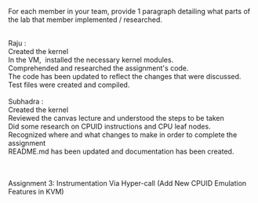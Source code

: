 For each member in your team, provide 1 paragraph detailing what parts of the lab that member implemented / researched.

</br>
Raju :</br>
Created the kernel </br>
In the VM,  installed the necessary kernel modules. </br>
Comprehended and researched the assignment's code. </br>
The code has been updated to reflect the changes that were discussed. </br>
Test files were created and compiled.</br>

</br>
Subhadra :</br>
Created the kernel </br>
Reviewed the canvas lecture and understood the steps to be taken </br>
Did some research on CPUID instructions and CPU leaf nodes. </br>
Recognized where and what changes to make in order to complete the assignment </br>
README.md has been updated and documentation has been created.</br>

</br>
</br>

Assignment 3: Instrumentation Via Hyper-call (Add New CPUID Emulation Features in KVM)</br>


 








